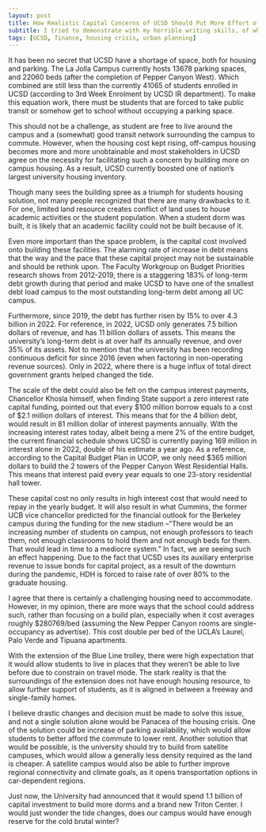 ```yaml
---
layout: post
title: How Realistic Capital Concerns of UCSD Should Put More Effort of Rethinking Parking
subtitle: I tried to demonstrate with my horrible writing skills, of why UC San Diego is in a big risk of a financial fallout.
tags: [UCSD, finance, housing crisis, urban planning]
---
```

<!-- cover-img: /assets/img/path.jpg -->
<!-- thumbnail-img: /assets/img/thumb.png -->
<!-- share-img: /assets/img/path.jpg -->

It has been no secret that UCSD have a shortage of space, both for housing and parking. The La Jolla Campus currently hosts 13678 parking spaces, and 22060 beds (after the completion of Pepper Canyon West). Which combined are still less than the currently 41065 of students enrolled in UCSD (according to 3rd Week Enrolment by UCSD IR department). To make this equation work, there must be students that are forced to take public transit or somehow get to school without occupying a parking space.

This should not be a challenge, as student are free to live around the campus and a (somewhat) good transit network surrounding the campus to commute. However, when the housing cost kept rising, off-campus housing becomes more and more unobtainable and most stakeholders in UCSD agree on the necessity for facilitating such a concern by building more on campus housing. As a result, UCSD currently boosted one of nation’s largest university housing inventory.

Though many sees the building spree as a triumph for students housing solution, not many people recognized that there are many drawbacks to it. For one, limited land resource creates conflict of land uses to house academic activities or the student population. When a student dorm was built, it is likely that an academic facility could not be built because of it.

Even more important than the space problem, is the capital cost involved onto building these facilities. The alarming rate of increase in debt means that the way and the pace that these capital project may not be sustainable and should be rethink upon. The Faculty Workgroup on Budget Priorities research shows from 2012-2019, there is a staggering 183% of long-term debt growth during that period and make UCSD to have one of the smallest debt load campus to the most outstanding long-term debt among all UC campus. 

Furthermore, since 2019, the debt has further risen by 15% to over 4.3 billion in 2022. For reference, in 2022, UCSD only generates 7.5 billion dollars of revenue, and has 11 billion dollars of assets. This means the university’s long-term debt is at over half its annually revenue, and over 35% of its assets. Not to mention that the university has been recording continuous deficit for since 2016 (even when factoring in non-operating revenue sources). Only in 2022, where there is a huge influx of total direct government grants helped changed the tide.

The scale of the debt could also be felt on the campus interest payments, Chancellor Khosla himself, when finding State support a zero interest rate capital funding, pointed out that every $100 million borrow equals to a cost of $2.1 million dollars of interest. This means that for the 4 billion debt, would result in 81 million dollar of interest payments annually. With the increasing interest rates today, albeit being a mere 2% of the entire budget, the current financial schedule shows UCSD is currently paying 169 million in interest alone in 2022, double of his estimate a year ago. As a reference, according to the Capital Budget Plan in UCOP, we only need $365 million dollars to build the 2 towers of the Pepper Canyon West Residential Halls. This means that interest paid every year equals to one 23-story residential hall tower.

These capital cost no only results in high interest cost that would need to repay in the yearly budget. It will also result in what Cummins, the former UCB vice chancellor predicted for the financial outlook for the Berkeley campus during the funding for the new stadium –“There would be an increasing number of students on campus, not enough professors to teach them, not enough classrooms to hold them and not enough beds for them. That would lead in time to a mediocre system.” In fact, we are seeing such an effect happening. Due to the fact that UCSD uses its auxiliary enterprise revenue to issue bonds for capital project, as a result of the downturn during the pandemic, HDH is forced to raise rate of over 80% to the graduate housing.

I agree that there is certainly a challenging housing need to accommodate. However, in my opinion, there are more ways that the school could address such, rather than focusing on a build plan, especially when it cost averages roughly $280769/bed (assuming the New Pepper Canyon rooms are single-occupancy as advertise). This cost double per bed of the UCLA’s Laurel, Palo Verde and Tipuana apartments.

With the extension of the Blue Line trolley, there were high expectation that it would allow students to live in places that they weren’t be able to live before due to constrain on travel mode. The stark reality is that the surroundings of the extension does not have enough housing resource, to allow further support of students, as it is aligned in between a freeway and single-family homes.

I believe drastic changes and decision must be made to solve this issue, and not a single solution alone would be Panacea of the housing crisis. One of the solution could be increase of parking availability, which would allow students to better afford the commute to lower rent. Another solution that would be possible, is the university should try to build from satellite campuses, which would allow a generally less density required as the land is cheaper. A satellite campus would also be able to further improve regional connectivity and climate goals, as it opens transportation options in car-dependent regions.

Just now, the University had announced that it would spend 1.1 billion of capital investment to build more dorms and a brand new Triton Center. I would just wonder the tide changes, does our campus would have enough reserve for the cold brutal winter?


